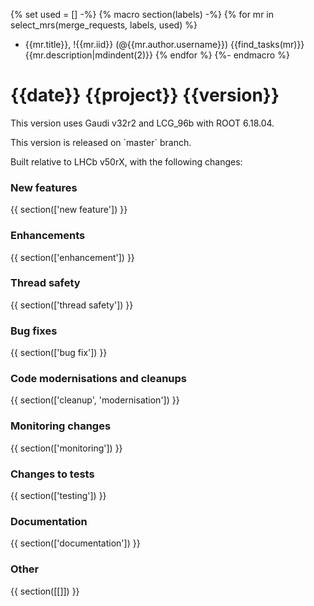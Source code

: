 {% set used = [] -%}
{% macro section(labels) -%}
{% for mr in select_mrs(merge_requests, labels, used) %}
- {{mr.title}}, !{{mr.iid}} (@{{mr.author.username}}) {{find_tasks(mr)}}  
  {{mr.description|mdindent(2)}}
{% endfor %}
{%- endmacro %}

{{date}} {{project}} {{version}}
===

This version uses Gaudi v32r2 and LCG_96b with ROOT 6.18.04.
<p>
This version is released on `master` branch.

Built relative to LHCb v50rX, with the following changes:

### New features
{{ section(['new feature']) }}

### Enhancements
{{ section(['enhancement']) }}

### Thread safety
{{ section(['thread safety']) }}

### Bug fixes
{{ section(['bug fix']) }}

### Code modernisations and cleanups
{{ section(['cleanup', 'modernisation']) }}

### Monitoring changes
{{ section(['monitoring']) }}

### Changes to tests
{{ section(['testing']) }}

### Documentation
{{ section(['documentation']) }}

### Other
{{ section([[]]) }}
